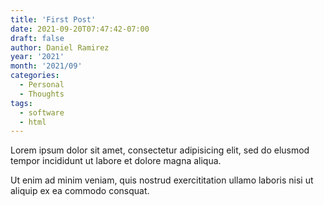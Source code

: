 ```yaml
---
title: 'First Post'
date: 2021-09-20T07:47:42-07:00
draft: false
author: Daniel Ramirez
year: '2021'
month: '2021/09'
categories:
  - Personal
  - Thoughts
tags:
  - software
  - html
---
```


Lorem ipsum dolor sit amet, consectetur adipisicing elit, sed do elusmod tempor incididunt ut labore et dolore magna aliqua.

<!--more-->

Ut enim ad minim veniam, quis nostrud exercititation ullamo laboris nisi ut aliquip ex ea commodo consquat.
